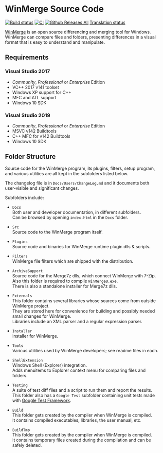 # WinMerge Source Code
[![Build status](https://ci.appveyor.com/api/projects/status/h3v3ap1kswi1tyyt?svg=true)](https://ci.appveyor.com/project/sdottaka/winmerge)
[![CI](https://github.com/WinMerge/winmerge/workflows/CI/badge.svg)](https://github.com/WinMerge/winmerge/actions)
[![Github Releases All](https://img.shields.io/github/downloads/winmerge/winmerge/total.svg)](https://github.com/WinMerge/winmerge/releases/latest)
[Translation status](http://htmlpreview.github.io/?https://github.com/WinMerge/winmerge/blob/master/Translations/TranslationsStatus.html)

[WinMerge](https://winmerge.org/) is an open source differencing and merging tool
for Windows. WinMerge can compare files and folders, presenting differences
in a visual format that is easy to understand and manipulate.

## Requirements

### Visual Studio 2017

 * *Community*, *Professional* or *Enterprise* Edition
 * VC++ 2017 v141 toolset
 * Windows XP support for C++
 * MFC and ATL support
 * Windows 10 SDK

### Visual Studio 2019

 * *Community*, *Professional* or *Enterprise* Edition
 * MSVC v142 Buildtools
 * C++ MFC for v142 Buildtools
 * Windows 10 SDK

## Folder Structure

Source code for the WinMerge program, its plugins, filters, setup program,
and various utilities are all kept in the subfolders listed below.

The changelog file is in `Docs/Users/ChangeLog.md` and it documents 
both user-visible and significant changes.

Subfolders include:

 - `Docs`  
   Both user and developer documentation, in different subfolders.  
   Can be browsed by opening `index.html` in the `Docs` folder.

 - `Src`  
   Source code to the WinMerge program itself.

 - `Plugins`  
   Source code and binaries for WinMerge runtime plugin dlls & scripts.

 - `Filters`  
   WinMerge file filters which are shipped with the distribution.

 - `ArchiveSupport`  
   Source code for the Merge7z dlls, which connect WinMerge with 7-Zip.  
   Also this folder is required to compile `WinMergeU.exe`.  
   There is also a standalone installer for Merge7z dlls.

 - `Externals`  
   This folder contains several libraries whose sources come from
   outside WinMerge project.  
   They are stored here for convenience for building and possibly 
   needed small changes for WinMerge.  
   Libraries include an XML parser and a regular expression parser.

 - `Installer`  
   Installer for WinMerge.

 - `Tools`  
   Various utilities used by WinMerge developers; see readme files in each.

 - `ShellExtension`  
   Windows Shell (Explorer) integration.  
   Adds menuitems to Explorer context menu for comparing files and folders.

 - `Testing`  
   A suite of test diff files and a script to run them and report the results.  
   This folder also has a `Google Test` subfolder containing unit tests made
   with [Google Test Framework](https://github.com/google/googletest).

 - `Build`  
   This folder gets created by the compiler when WinMerge is compiled.  
   It contains compiled executables, libraries, the user manual, etc.

 - `BuildTmp`  
   This folder gets created by the compiler when WinMerge is compiled.  
   It contains temporary files created during the compilation and can be 
   safely deleted. 
